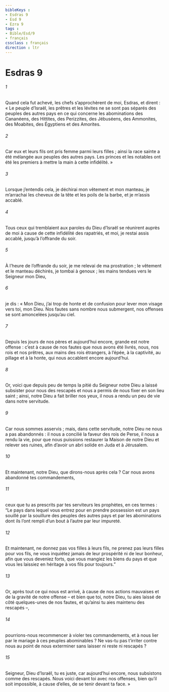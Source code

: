 ```yaml
---
bibleKeys : 
- Esdras 9
- Esd 9
- Ezra 9
tags : 
- Bible/Esd/9
- français
cssclass : français
direction : ltr
---
```


# Esdras 9

###### 1
Quand cela fut achevé, les chefs s’approchèrent de moi, Esdras, et dirent : « Le peuple d’Israël, les prêtres et les lévites ne se sont pas séparés des peuples des autres pays en ce qui concerne les abominations des Cananéens, des Hittites, des Perizzites, des Jébuséens, des Ammonites, des Moabites, des Égyptiens et des Amorites.
###### 2
Car eux et leurs fils ont pris femme parmi leurs filles ; ainsi la race sainte a été mélangée aux peuples des autres pays. Les princes et les notables ont été les premiers à mettre la main à cette infidélité. »
###### 3
Lorsque j’entendis cela, je déchirai mon vêtement et mon manteau, je m’arrachai les cheveux de la tête et les poils de la barbe, et je m’assis accablé.
###### 4
Tous ceux qui tremblaient aux paroles du Dieu d’Israël se réunirent auprès de moi à cause de cette infidélité des rapatriés, et moi, je restai assis accablé, jusqu’à l’offrande du soir.
###### 5
À l’heure de l’offrande du soir, je me relevai de ma prostration ; le vêtement et le manteau déchirés, je tombai à genoux ; les mains tendues vers le Seigneur mon Dieu,
###### 6
je dis : « Mon Dieu, j’ai trop de honte et de confusion pour lever mon visage vers toi, mon Dieu. Nos fautes sans nombre nous submergent, nos offenses se sont amoncelées jusqu’au ciel.
###### 7
Depuis les jours de nos pères et aujourd’hui encore, grande est notre offense : c’est à cause de nos fautes que nous avons été livrés, nous, nos rois et nos prêtres, aux mains des rois étrangers, à l’épée, à la captivité, au pillage et à la honte, qui nous accablent encore aujourd’hui.
###### 8
Or, voici que depuis peu de temps la pitié du Seigneur notre Dieu a laissé subsister pour nous des rescapés et nous a permis de nous fixer en son lieu saint ; ainsi, notre Dieu a fait briller nos yeux, il nous a rendu un peu de vie dans notre servitude.
###### 9
Car nous sommes asservis ; mais, dans cette servitude, notre Dieu ne nous a pas abandonnés : il nous a concilié la faveur des rois de Perse, il nous a rendu la vie, pour que nous puissions restaurer la Maison de notre Dieu et relever ses ruines, afin d’avoir un abri solide en Juda et à Jérusalem.
###### 10
Et maintenant, notre Dieu, que dirons-nous après cela ? Car nous avons abandonné tes commandements,
###### 11
ceux que tu as prescrits par tes serviteurs les prophètes, en ces termes : “Le pays dans lequel vous entrez pour en prendre possession est un pays souillé par la souillure des peuples des autres pays et par les abominations dont ils l’ont rempli d’un bout à l’autre par leur impureté.
###### 12
Et maintenant, ne donnez pas vos filles à leurs fils, ne prenez pas leurs filles pour vos fils, ne vous inquiétez jamais de leur prospérité ni de leur bonheur, afin que vous deveniez forts, que vous mangiez les biens du pays et que vous les laissiez en héritage à vos fils pour toujours.”
###### 13
Or, après tout ce qui nous est arrivé, à cause de nos actions mauvaises et de la gravité de notre offense – et bien que toi, notre Dieu, tu aies laissé de côté quelques-unes de nos fautes, et qu’ainsi tu aies maintenu des rescapés –,
###### 14
pourrions-nous recommencer à violer tes commandements, et à nous lier par le mariage à ces peuples abominables ? Ne vas-tu pas t’irriter contre nous au point de nous exterminer sans laisser ni reste ni rescapés ?
###### 15
Seigneur, Dieu d’Israël, tu es juste, car aujourd’hui encore, nous subsistons comme des rescapés. Nous voici devant toi avec nos offenses, bien qu’il soit impossible, à cause d’elles, de se tenir devant ta face. »
